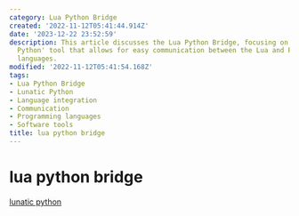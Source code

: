 ```yaml
---
category: Lua Python Bridge
created: '2022-11-12T05:41:44.914Z'
date: '2023-12-22 23:52:59'
description: This article discusses the Lua Python Bridge, focusing on the 'Lunatic
  Python' tool that allows for easy communication between the Lua and Python programming
  languages.
modified: '2022-11-12T05:41:54.168Z'
tags:
- Lua Python Bridge
- Lunatic Python
- Language integration
- Communication
- Programming languages
- Software tools
title: lua python bridge
---
```


# lua python bridge

[lunatic python](https://labix.org/lunatic-python)
